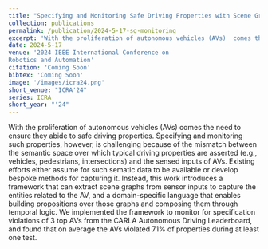 ```yaml
---
title: "Specifying and Monitoring Safe Driving Properties with Scene Graphs"
collection: publications
permalink: /publication/2024-5-17-sg-monitoring
excerpt: 'With the proliferation of autonomous vehicles (AVs)  comes the need to ensure they abide to safe driving  properties. Specifying and monitoring such properties, however, is challenging because of the mismatch between the semantic space over which typical driving properties are asserted (e.g., vehicles,   pedestrians, intersections) and the sensed inputs of AVs. Existing efforts either assume for such sematic data  to be available or develop bespoke methods for capturing it. Instead, this work introduces a framework that can extract scene graphs  from sensor inputs to capture the entities related to the AV, and a domain-specific language  that enables   building propositions over those  graphs and composing them through temporal logic. We implemented the framework to monitor for specification violations of 3 top AVs from the CARLA Autonomous Driving Leaderboard, and found that on average the AVs violated 71% of properties during at least one test.'
date: 2024-5-17
venue: '2024 IEEE International Conference on
Robotics and Automation'
citation: 'Coming Soon'
bibtex: 'Coming Soon'
image: '/images/icra24.png'
short_venue: "ICRA'24"
series: ICRA
short_year: "'24"
---
```

With the proliferation of autonomous vehicles (AVs)  comes the need to ensure they abide to safe driving  properties. Specifying and monitoring such properties, however, is challenging because of the mismatch between the semantic space over which typical driving properties are asserted (e.g., vehicles,   pedestrians, intersections) and the sensed inputs of AVs. Existing efforts either assume for such sematic data  to be available or develop bespoke methods for capturing it. Instead, this work introduces a framework that can extract scene graphs  from sensor inputs to capture the entities related to the AV, and a domain-specific language  that enables   building propositions over those  graphs and composing them through temporal logic. We implemented the framework to monitor for specification violations of 3 top AVs from the CARLA Autonomous Driving Leaderboard, and found that on average the AVs violated 71% of properties during at least one test.
